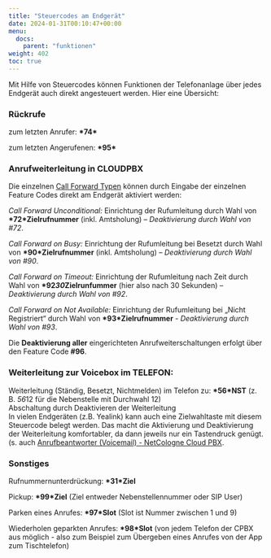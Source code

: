 ```yaml
---
title: "Steuercodes am Endgerät"
date: 2024-01-31T00:10:47+00:00
menu:
  docs:
    parent: "funktionen"
weight: 402
toc: true
---
```


Mit Hilfe von Steuercodes können Funktionen der Telefonanlage über jedes Endgerät auch direkt angesteuert werden. Hier eine Übersicht:

### Rückrufe

 zum letzten Anrufer:      __\*74*__ <br>

 zum letzten Angerufenen:  __\*95*__ <br>


### Anrufweiterleitung in CLOUDPBX

Die einzelnen [Call Forward Typen](https://cloudpbx-doku.netcologne.de/docs/funktionen/anrufweiterleitung/#call-forward-typen) können durch Eingabe der einzelnen Feature Codes direkt am Endgerät aktiviert werden:

*Call Forward Unconditional:* Einrichtung der Rufumleitung durch Wahl von **\*72*Zielrufnummer** (inkl. Amtsholung) – *Deaktivierung durch Wahl von #72*.

*Call Forward on Busy:* Einrichtung der Rufumleitung bei Besetzt durch Wahl von **\*90*Zielrufnummer** (inkl. Amtsholung) – *Deaktivierung durch Wahl von #90*.

*Call Forward on Timeout:* Einrichtung der Rufumleitung nach Zeit durch Wahl von **\*92*30*Zielrunfummer** (hier also nach 30 Sekunden) – *Deaktivierung durch Wahl von #92*.

*Call Forward on Not Available:* Einrichtung der Rufumleitung bei „Nicht Registriert“ durch Wahl von **\*93*Zielrufnummer** - *Deaktivierung durch Wahl von #93*.

Die **Deaktivierung aller** eingerichteten Anrufweiterschaltungen erfolgt über den Feature Code **#96**.


### Weiterleitung zur Voicebox im TELEFON:

Weiterleitung (Ständig, Besetzt, Nichtmelden) im Telefon zu: **\*56*NST** (z. B. *56*12 für die Nebenstelle mit Durchwahl 12)<br>
Abschaltung durch Deaktivieren der Weiterleitung<br>
In vielen Endgeräten (z.B. Yealink) kann auch eine Zielwahltaste mit diesem Steuercode belegt werden. Das macht die Aktivierung und Deaktivierung der Weiterleitung komfortabler, da dann jeweils nur ein Tastendruck genügt. (s. auch [Anrufbeantworter (Voicemail) - NetCologne Cloud PBX](https://cloudpbx-doku.netcologne.de/docs/funktionen/anrufbeantworter/#4-aktivierung-mittels-weiterleitung-call-forward-im-telefon).


### Sonstiges

 Rufnummernunterdrückung: **\*31*Ziel**<br>
 
 Pickup: **\*99*Ziel** (Ziel entweder Nebenstellennummer oder SIP User)<br>
 
 Parken eines Anrufes: **\*97*Slot** (Slot ist Nummer zwischen 1 und 9)<br>
 
 Wiederholen geparkten Anrufes: **\*98*Slot** (von jedem Telefon der CPBX aus möglich - also zum Beispiel zum Übergeben eines Anrufes von der App zum Tischtelefon)<br>
